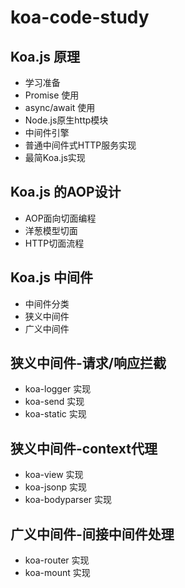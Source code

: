# koa-code-study

## Koa.js 原理
- 学习准备
- Promise 使用
- async/await 使用
- Node.js原生http模块
- 中间件引擎
- 普通中间件式HTTP服务实现
- 最简Koa.js实现
## Koa.js 的AOP设计
- AOP面向切面编程
- 洋葱模型切面
- HTTP切面流程
## Koa.js 中间件
- 中间件分类
- 狭义中间件
- 广义中间件
## 狭义中间件-请求/响应拦截
- koa-logger 实现
- koa-send 实现
- koa-static 实现
## 狭义中间件-context代理
- koa-view 实现
- koa-jsonp 实现
- koa-bodyparser 实现
## 广义中间件-间接中间件处理
- koa-router 实现
- koa-mount 实现
